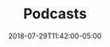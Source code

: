 ---
translationKey: "podcasts"
title: "Podcasts"
date: 2018-07-29T11:42:00-05:00
description: "podcast"
---